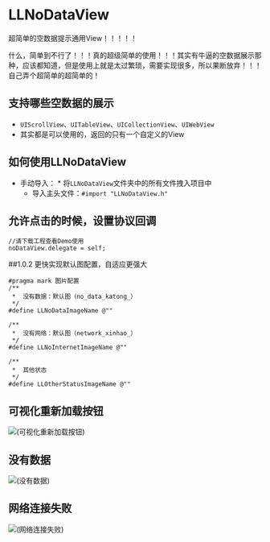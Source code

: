 # LLNoDataView
超简单的空数据提示通用View！！！！！

什么，简单到不行了！！！真的超级简单的使用！！！其实有牛逼的空数据展示那种，应该都知道，但是使用上就是太过繁琐，需要实现很多，所以果断放弃！！！自己弄个超简单的超简单的！


## <a id="支持哪些空数据的展示"></a>支持哪些空数据的展示
* `UIScrollView`、`UITableView`、`UICollectionView`、`UIWebView`
* 其实都是可以使用的，返回的只有一个自定义的View

## <a id="如何使用LLNoDataView"></a>如何使用LLNoDataView
<!--* cocoapods导入：`pod 'LLNoDataView'`-->
* 手动导入：
      * 将`LLNoDataView`文件夹中的所有文件拽入项目中
    * 导入主头文件：`#import "LLNoDataView.h"`

## <a id="允许点击的时候，设置协议回调"></a>允许点击的时候，设置协议回调
```objc
//请下载工程查看Demo使用
noDataView.delegate = self;
```

##1.0.2 更快实现默认图配置，自适应更强大
```objc
#pragma mark 图片配置
/**
 *  没有数据：默认图（no_data_katong_）
 */
#define LLNoDataImageName @""

/**
 *  没有网络：默认图（network_xinhao_）
 */
#define LLNoInternetImageName @""

/**
 *  其他状态
 */
#define LLOtherStatusImageName @""
```

## <a id="可视化重新加载按钮"></a>可视化重新加载按钮
![(可视化重新加载按钮)](https://github.com/LvJianfeng/LLNoDataView/blob/master/Screen1_0.png)

## <a id="没有数据"></a>没有数据
![(没有数据)](https://github.com/LvJianfeng/LLNoDataView/blob/master/Screen1_1.png)

## <a id="网络连接失败"></a>网络连接失败
![(网络连接失败)](https://github.com/LvJianfeng/LLNoDataView/blob/master/Screen1_2.png)
